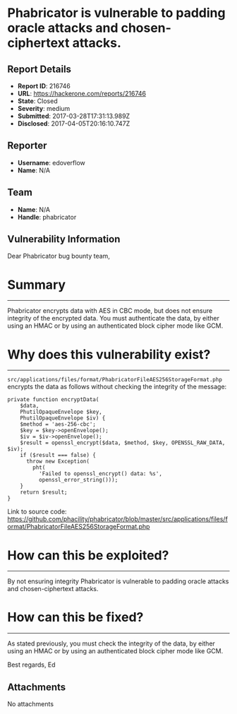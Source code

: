 # Phabricator is vulnerable to padding oracle attacks and chosen-ciphertext attacks.

## Report Details
- **Report ID**: 216746
- **URL**: https://hackerone.com/reports/216746
- **State**: Closed
- **Severity**: medium
- **Submitted**: 2017-03-28T17:31:13.989Z
- **Disclosed**: 2017-04-05T20:16:10.747Z

## Reporter
- **Username**: edoverflow
- **Name**: N/A

## Team
- **Name**: N/A
- **Handle**: phabricator

## Vulnerability Information
Dear Phabricator bug bounty team,

# Summary
---

Phabricator encrypts data with AES in CBC mode, but does not ensure integrity of the encrypted data. You must authenticate the data, by either using an HMAC or by using an authenticated block cipher mode like GCM.

# Why does this vulnerability exist?
---

`src/applications/files/format/PhabricatorFileAES256StorageFormat.php` encrypts the data as follows without checking the integrity of the message:

~~~
private function encryptData(
    $data,
    PhutilOpaqueEnvelope $key,
    PhutilOpaqueEnvelope $iv) {
    $method = 'aes-256-cbc';
    $key = $key->openEnvelope();
    $iv = $iv->openEnvelope();
    $result = openssl_encrypt($data, $method, $key, OPENSSL_RAW_DATA, $iv);
    if ($result === false) {
      throw new Exception(
        pht(
          'Failed to openssl_encrypt() data: %s',
          openssl_error_string()));
    }
    return $result;
}
~~~

Link to source code: https://github.com/phacility/phabricator/blob/master/src/applications/files/format/PhabricatorFileAES256StorageFormat.php

# How can this be exploited?
---

By not ensuring integrity Phabricator is vulnerable to padding oracle attacks and chosen-ciphertext attacks.

# How can this be fixed?
---

As stated previously, you must check the integrity of the data, by either using an HMAC or by using an authenticated block cipher mode like GCM.

Best regards,
Ed

## Attachments
No attachments
